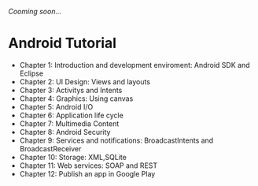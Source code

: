 _Cooming soon..._

Android Tutorial
==================

* Chapter 1: Introduction and development enviroment: Android SDK and Eclipse<BR>
* Chapter 2: UI Design: Views and layouts<BR>
* Chapter 3: Activitys and Intents<BR>
* Chapter 4: Graphics: Using canvas<BR>
* Chapter 5: Android I/O<BR>
* Chapter 6: Application life cycle<BR>
* Chapter 7: Multimedia Content<BR>
* Chapter 8: Android Security<BR>
* Chapter 9: Services and notifications: BroadcastIntents and BroadcastReceiver <BR>
* Chapter 10: Storage: XML,SQLite<BR>
* Chapter 11: Web services: SOAP and REST<BR>
* Chapter 12: Publish an app in Google Play<BR>
